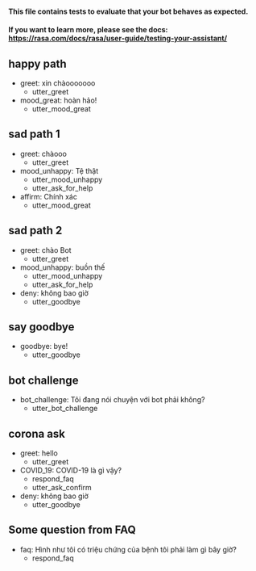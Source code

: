 #### This file contains tests to evaluate that your bot behaves as expected.
#### If you want to learn more, please see the docs: https://rasa.com/docs/rasa/user-guide/testing-your-assistant/

## happy path
* greet: xin chàooooooo
  - utter_greet
* mood_great: hoàn hảo!
  - utter_mood_great

## sad path 1
* greet: chàooo
  - utter_greet
* mood_unhappy: Tệ thật
  - utter_mood_unhappy
  - utter_ask_for_help
* affirm: Chính xác
  - utter_mood_great

## sad path 2
* greet: chào Bot
  - utter_greet
* mood_unhappy: buồn thế
  - utter_mood_unhappy
  - utter_ask_for_help
* deny: không bao giờ
  - utter_goodbye

## say goodbye
* goodbye: bye!
  - utter_goodbye

## bot challenge
* bot_challenge: Tôi đang nói chuyện với bot phải không?
  - utter_bot_challenge

## corona ask
* greet: hello
  - utter_greet
* COVID_19: COVID-19 là gì vậy?
  - respond_faq
  - utter_ask_confirm
* deny: không bao giờ
  - utter_goodbye

## Some question from FAQ
* faq: Hình như tôi có triệu chứng của bệnh tôi phải làm gì bây giờ?
    - respond_faq
